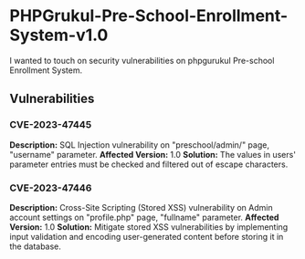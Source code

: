 # PHPGrukul-Pre-School-Enrollment-System-v1.0

I wanted to touch on security vulnerabilities on phpgurukul Pre-school Enrollment System.

## Vulnerabilities

### CVE-2023-47445
**Description:** SQL Injection vulnerability on "preschool/admin/" page, "username" parameter.
**Affected Version:** 1.0
**Solution:** The values ​​in users' parameter entries must be checked and filtered out of escape characters.

### CVE-2023-47446
**Description:** Cross-Site Scripting (Stored XSS) vulnerability on Admin account settings on "profile.php" page, "fullname" parameter.
**Affected Version:** 1.0
**Solution:** Mitigate stored XSS vulnerabilities by implementing input validation and encoding user-generated content before storing it in the database.
